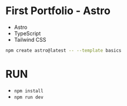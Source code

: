 # First Portfolio - Astro
- Astro
- TypeScript
- Tailwind CSS

```sh
npm create astro@latest -- --template basics
```

# RUN
- `npm install`
- `npm run dev`